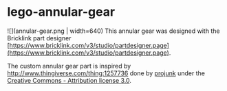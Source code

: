 # lego-annular-gear

![](annular-gear.png | width=640)
This annular gear was designed with the Bricklink part designer [https://www.bricklink.com/v3/studio/partdesigner.page](https://www.bricklink.com/v3/studio/partdesigner.page).


The custom annular gear part is inspired by http://www.thingiverse.com/thing:1257736 done by [projunk](https://www.thingiverse.com/projunk/about) under the [Creative Commons - Attribution license 3.0](http://creativecommons.org/licenses/by/3.0/).
